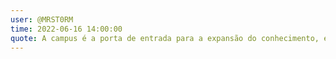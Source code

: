```yaml
---
user: @MRST0RM
time: 2022-06-16 14:00:00
quote: A campus é a porta de entrada para a expansão do conhecimento, em diversas áreas.
---
```

